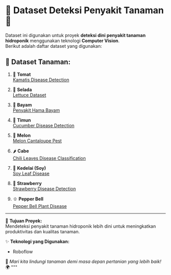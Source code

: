 # 🌱 Dataset Deteksi Penyakit Tanaman 🌿

Dataset ini digunakan untuk proyek **deteksi dini penyakit tanaman hidroponik** menggunakan teknologi **Computer Vision**.  
Berikut adalah daftar dataset yang digunakan:

## 📝 Dataset Tanaman:
1. 🍅 **Tomat**  
   [Kamatis Disease Detection](https://universe.roboflow.com/kamatis-disease-detection/kamatis_detection)

2. 🥬 **Selada**  
   [Lettuce Dataset](https://universe.roboflow.com/pravalika-odkyr/lettuce-qcfff)

3. 🌿 **Bayam**  
   [Penyakit Hama Bayam](https://universe.roboflow.com/penyakit-bayam/penyakit-hama-bayam)

4. 🥒 **Timun**  
   [Cucumber Disease Detection](https://universe.roboflow.com/thrills-object-detection/cucumber_disease-h6g5v)

5. 🍈 **Melon**  
   [Melon Cantaloupe Pest](https://universe.roboflow.com/trisha-mae/melon-cantaloupe-pest)

6. 🌶️ **Cabe**  
   [Chili Leaves Disease Classification](https://universe.roboflow.com/chili-leaves-disease-classification/chili-leaves-disease-classification)

7. 🌱 **Kedelai (Soy)**  
   [Soy Leaf Disease](https://universe.roboflow.com/tcc-ei06d/soy-leaf-disease)

8. 🍓 **Strawberry**  
   [Strawberry Disease Detection](https://universe.roboflow.com/jjc/detecting-diseases-image-dataset)

9. 🫑 **Pepper Bell**  
   [Pepper Bell Plant Disease](https://universe.roboflow.com/basaw/plant-disease-tsxmt)

---

🚀 **Tujuan Proyek:**  
Mendeteksi penyakit tanaman hidroponik lebih dini untuk meningkatkan produktivitas dan kualitas tanaman.  

✨ **Teknologi yang Digunakan:**  
- Roboflow  

🌟 *Mari kita lindungi tanaman demi masa depan pertanian yang lebih baik!* 🌍
"""

